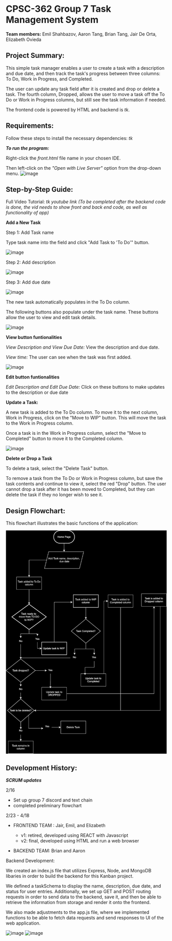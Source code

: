 # CPSC-362 Group 7 Task Management System
**Team members:** Emil Shahbazov, Aaron Tang, Brian Tang, Jair De Orta, Elizabeth Ovieda


## Project Summary:
This simple task manager enables a user to create a task with a description and due date, and then track the task's progress between three columns: To Do, Work in Progress, and Completed. 

The user can update any task field after it is created and drop or delete a task. The fourth column, Dropped, allows the user to move a task off the To Do or Work in Progress columns, but still see the task information if needed. 

The frontend code is powered by HTML and backend is _tk_. 

## Requirements:
Follow these steps to install the necessary dependencies:
_tk_ 

	
***To run the program:***

Right-click the _front.html_ file name in your chosen IDE. 

Then left-click on the _"Open with Live Server"_ option from the drop-down menu. 
![image](https://github.com/eliO160/CPSC-362-Group-7-Task-Management-System-/assets/142848584/73346c07-3d2b-4b05-86ba-012ab86d3cdc)

## Step-by-Step Guide:

Full Video Tutorial: _tk youtube link (To be completed after the backend code is done, the vid needs to show front and back end code, as well as functionality of app)_

**Add a New Task**

Step 1: Add Task name

Type task name into the field and click "Add Task to 'To Do'" button.

![image](https://github.com/eliO160/CPSC-362-Group-7-Task-Management-System-/assets/142848584/6309dad2-c6b1-4c31-8160-60b809f62146)

Step 2: Add description


![image](https://github.com/eliO160/CPSC-362-Group-7-Task-Management-System-/assets/142848584/5500818f-bd13-4714-a157-3173a4796e3c)



Step 3: Add due date


![image](https://github.com/eliO160/CPSC-362-Group-7-Task-Management-System-/assets/142848584/c1018144-63de-4e9d-82ce-0651da5fde65)


The new task automatically populates in the To Do column. 

The following buttons also populate under the task name. These buttons allow the user to view and edit task details.


![image](https://github.com/eliO160/CPSC-362-Group-7-Task-Management-System-/assets/142848584/bc8fdcef-f02f-43b2-b991-78c6760f3237)



**View button funtionalities**

_View Description and View Due Date:_ View the description and due date.


_View time:_ The user can see when the task was first added.


 ![image](https://github.com/eliO160/CPSC-362-Group-7-Task-Management-System-/assets/142848584/02f0af5c-5e84-4562-920c-77a314e74aa9)


**Edit button funtionalities**


_Edit Description and Edit Due Date:_ Click on these buttons to make updates to the description or due date


**Update a Task:**


A new task is added to the To Do column. To move it to the next column, Work in Progress, click on the "Move to WIP" button. This will move the task to the Work in Progress column. 

Once a task is in the Work in Progress column, select the "Move to Completed" button to move it to the Completed column. 


![image](https://github.com/eliO160/CPSC-362-Group-7-Task-Management-System-/assets/142848584/be71ae12-f8a0-49aa-aaf6-41cdc68aab71)



**Delete or Drop a Task**

To delete a task, select the "Delete Task" button. 

To remove a task from the To Do or Work in Progress column, but save the task contents and continue to view it, select the red "Drop" button. The user cannot drop a task after it has been moved to Completed, but they can delete the task if they no longer wish to see it. 


## Design Flowchart:

This flowchart illustrates the basic functions of the application:   

![Flowchart](https://github.com/eliO160/CPSC-362-Group-7-Task-Management-System-/blob/main/Updated%20final.drawio.svg)

## Development History:
***SCRUM updates***

2/16
- Set up group 7 discord and text chain
- completed preliminary flowchart

2/23 - 4/18
- FRONTEND TEAM : Jair, Emil, and Elizabeth
  	- v1: retired, developed using REACT with Javascript
  	- v2: final, developed using HTML and run a web browser
     
- BACKEND TEAM: Brian and Aaron

Backend Development:

We created an index.js file that utilizes Express, Node, and MongoDB libaries in order to build the backend for this Kanban project. 

We defined a taskSchema to display the name, description, due date, and status for user entries. Additionally, we set up GET and POST routing requests in order to send data to the backend, save it, and then be able to retrieve the information from storage and render it onto the frontend. 

We also made adjustments to the app.js file, where we implemented functions to be able to fetch data requests and send responses to UI of the web application. 

![image](https://imgur.com/a/Wce59DH)
![image](https://imgur.com/a/VSbgtNZ)

      
